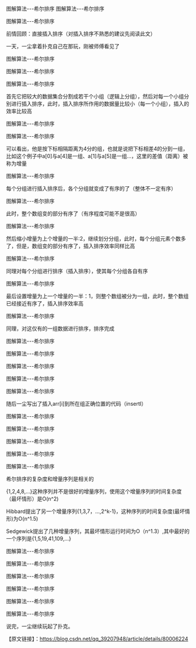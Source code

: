 图解算法---希尔排序
图解算法---希尔排序

图解算法---希尔排序

前情回顾：直接插入排序（对插入排序不熟悉的建议先阅读此文）

一天，一尘拿着扑克自己在那玩，刚被师傅看见了

图解算法---希尔排序

图解算法---希尔排序

图解算法---希尔排序

首先它把较大的数据集合分割成若干个小组（逻辑上分组），然后对每一个小组分别进行插入排序，此时，插入排序所作用的数据量比较小（每一个小组），插入的效率比较高

图解算法---希尔排序

图解算法---希尔排序

可以看出，他是按下标相隔距离为4分的组，也就是说把下标相差4的分到一组，比如这个例子中a[0]与a[4]是一组、a[1]与a[5]是一组...，这里的差值（距离）被称为增量

图解算法---希尔排序

每个分组进行插入排序后，各个分组就变成了有序的了（整体不一定有序）

图解算法---希尔排序

此时，整个数组变的部分有序了（有序程度可能不是很高）

图解算法---希尔排序

然后缩小增量为上个增量的一半:2，继续划分分组，此时，每个分组元素个数多了，但是，数组变的部分有序了，插入排序效率同样比高

图解算法---希尔排序

同理对每个分组进行排序（插入排序），使其每个分组各自有序

图解算法---希尔排序

最后设置增量为上一个增量的一半：1，则整个数组被分为一组，此时，整个数组已经接近有序了，插入排序效率高

图解算法---希尔排序

同理，对这仅有的一组数据进行排序，排序完成

图解算法---希尔排序

图解算法---希尔排序

图解算法---希尔排序

图解算法---希尔排序

图解算法---希尔排序

随后一尘写出了插入arr[i]到所在组正确位置的代码（insertI）

图解算法---希尔排序

图解算法---希尔排序

图解算法---希尔排序

图解算法---希尔排序

图解算法---希尔排序

希尔排序的复杂度和增量序列是相关的

{1,2,4,8,...}这种序列并不是很好的增量序列，使用这个增量序列的时间复杂度（最坏情形）是O(n^2)

Hibbard提出了另一个增量序列{1,3,7，...,2^k-1}，这种序列的时间复杂度(最坏情形)为O(n^1.5)

Sedgewick提出了几种增量序列，其最坏情形运行时间为O（n^1.3）,其中最好的一个序列是{1,5,19,41,109,...}

图解算法---希尔排序

图解算法---希尔排序

图解算法---希尔排序

图解算法---希尔排序

图解算法---希尔排序

图解算法---希尔排序

说完，一尘继续玩起了扑克。


【原文链接】：https://blog.csdn.net/qq_39207948/article/details/80006224
